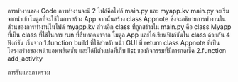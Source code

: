 การทำงานของ Code
การทำงานจะมี 2 ไฟล์คือไฟล์ main.py และ myapp.kv
main.py
  จะเริ่มจากนำเข้าโมดูลที่จะใช้ในการสร้าง App จากนั้นสร้าง class Appnote ซึ่งจะอธิบายการทำงานในส่วนของการทำงานในไฟล์ myapp.kv ส่วนอีก class ที่ถูกสร้างใน main.py คือ class Myapp ที่เป็น class ที่ใช้ในการ run ที่สืบทอดมาจาก โมดูล App และได้เขียนฟังก์ชันใน class ด้วยกัน 4 ฟังก์ชัน เริ่มจาก
  1.function build ที่ใช้สำหรับหน้า GUI ที่ return class Appnote ที่เป็นโครงสร้างของหน้าแอพพลิเคชั่น และได้มีตัวแปลที่เก็บ list ของกิจกรรมที่มีการกดเช็ค
  2.function add_activity 
  
  





การรันและภาพรวม
